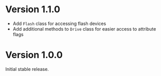 # Version 1.1.0

- Add `Flash` class for accessing flash devices
- Add additional methods to `Drive` class for easier access to attribute flags

# Version 1.0.0

Initial stable release.
